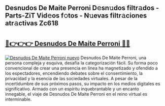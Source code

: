 ## Desnudos De Maite Perroni D𝚎sn𝚞dos filtr𝚊dos - Parts-ZiT Vid𝚎os f𝚘tos - N𝚞evas filtr𝚊ciones atr𝚊ctivas Zc618

# <h2><a href="http://mb43x7.tromn.icu/?c=Desnudos+De+Maite+Perroni">🔗👉👉👉 Desnudos De Maite Perroni 🔗🔗</a></h2>

[![Desnudos De Maite Perroni nuevo](https://i.imgur.com/pEAQMta.gif)](http://mb43x7.tromn.icu/?c=Desnudos+De+Maite+Perroni)
Desnudos De Maite Perroni, una persona compleja y esquiva, desafía la categorización fácil. Su forma poco convencional de crear una presencia en línea ha magnetizado y ofendido a los espectadores, encendiendo debates sobre el consentimiento, la privacidad y la esencia de las sociedades virtuales. A pesar de la incertidumbre de sus próximos pasos, su impacto en los medios digitales es significativo. Armado con un espíritu inquebrantable y un encanto innegable, el viaje de Desnudos De Maite Perroni en el reino virtual es interminable.
